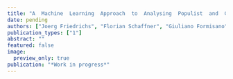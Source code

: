 ```yaml
---
title: "A  Machine  Learning  Approach  to  Analysing  Populist  and  Governmental Rhetoric during the Coronavirus Pandemic (Working Paper)"
date: pending
authors: ["Joerg Friedrichs", "Florian Schaffner", "Giuliano Formisano", "Niklas Stoehr"]
publication_types: ["1"]
abstract: ""
featured: false
image:
  preview_only: true
publication: "*Work in progress*"
---
```


